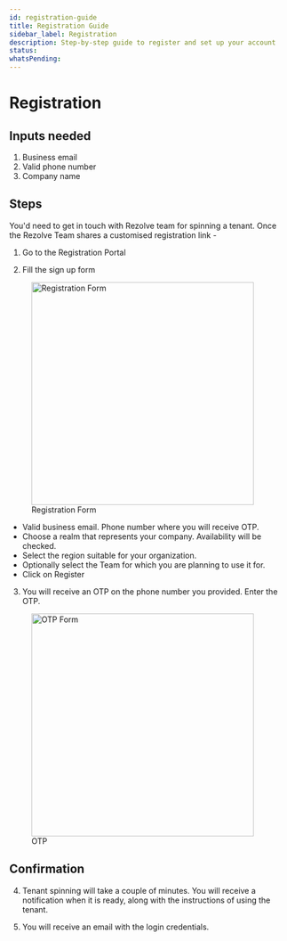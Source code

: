 ```yaml
---
id: registration-guide
title: Registration Guide
sidebar_label: Registration
description: Step-by-step guide to register and set up your account
status: 
whatsPending: 
---
```


# Registration

## Inputs needed

1. Business email
2. Valid phone number
3. Company name


## Steps

You'd need to get in touch with Rezolve team for spinning a tenant. Once the Rezolve Team shares a customised registration link - 

1. Go to the Registration Portal

2. Fill the sign up form 
<figure style={{ textAlign: 'center', margin: '20px 0' }}>
  <img src="/img/getting-started/registration-form.jpg" alt="Registration Form" width="400" />
  <figcaption style={{ fontSize: '14px', color: 'gray', marginTop: '8px' }}>Registration Form</figcaption>
</figure>


* Valid business email. Phone number where you will receive OTP.
* Choose a realm that represents your company. Availability will be checked.
* Select the region suitable for your organization.
* Optionally select the Team for which you are planning to use it for.
* Click on Register


3. You will receive an OTP on the phone number you provided. Enter the OTP.

<figure style={{ textAlign: 'center', margin: '20px 0' }}>
  <img src="/img/getting-started/otp.jpg" alt="OTP Form" width="400" />
  <figcaption style={{ fontSize: '14px', color: 'gray', marginTop: '8px' }}>OTP</figcaption>
</figure>

## Confirmation
4. Tenant spinning will take a couple of minutes. You will receive a notification when it is ready, along with the instructions of using the tenant.

5. You will receive an email with the login credentials.




